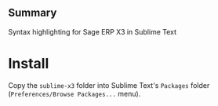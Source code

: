 ## Summary

Syntax highlighting for Sage ERP X3 in Sublime Text

# Install

Copy the `sublime-x3` folder into Sublime Text's `Packages` folder (`Preferences/Browse Packages...` menu).
